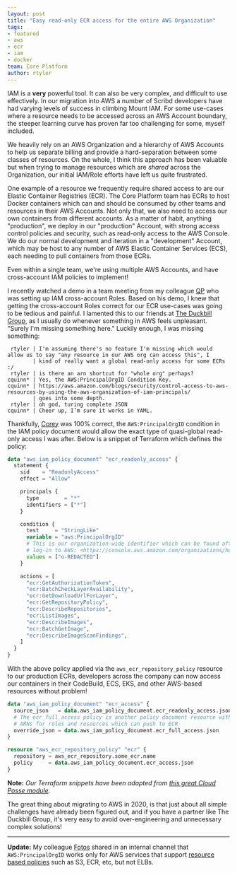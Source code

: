 ```yaml
---
layout: post
title: "Easy read-only ECR access for the entire AWS Organization"
tags:
- featured
- aws
- ecr
- iam
- docker
team: Core Platform
author: rtyler
---
```


IAM is a **very** powerful tool. It can also be very complex, and difficult to
use effectively. In our migration into AWS a number of Scribd developers have
had varying levels of success in climbing Mount IAM. For some use-cases where a
resource needs to be accessed across an AWS Account boundary, the steeper
learning curve has proven far too challenging for some, myself included.

We heavily rely on an AWS Organization and a hierarchy of AWS Accounts
to help us separate billing and provide a hard-separation between some
classes of resources. On the whole, I think this approach has been valuable
but when trying to manage resources which are _shared_ across
the Organization, our initial IAM/Role efforts have left us quite frustrated.

One example of a resource we frequently require shared access to are
our Elastic Container Registries (ECR).
The Core Platform team has ECRs to host Docker containers which can and
should be consumed by other teams and resources in their AWS Accounts. Not
only that, we also need to access our own containers from different accounts.
As a matter of habit, anything "production", we deploy in our "production"
Account, with strong access control policies and security, such as read-only
access to the AWS Console. We do our normal development and iteration in a
"development" Account, which may be host to any number of AWS Elastic Container
Services (ECS), each needing to pull containers from those ECRs.

Even within a single team, we're using multiple AWS Accounts, and have
cross-account IAM policies to implement!

I recently watched a demo in a team meeting from my colleague
[QP](https://github.com/houqp) who was setting up IAM cross-account Roles.
Based on his demo, I knew that getting the cross-account Roles correct for our
ECR use-cases was going to be tedious and painful. I lamented this to our
friends at [The Duckbill Group](https://www.duckbillgroup.com/), as I usually
do whenever something in AWS feels unpleasant. "Surely I'm missing something
here." Luckily enough, I was missing something:

```
 rtyler | I'm assuming there's no feature I'm missing which would allow us to say "any resource in our AWS org can access this", I
        | kind of really want a global read-only access for some ECRs :/
 rtyler | is there an arn shortcut for "whole org" perhaps?
cquinn* | Yes, the AWS:PrincipalOrgID Condition Key.
cquinn* | https://aws.amazon.com/blogs/security/control-access-to-aws-resources-by-using-the-aws-organization-of-iam-principals/
        | goes into some depth.
 rtyler | oh god, turing complete JSON
cquinn* | Cheer up, I’m sure it works in YAML.
```

Thankfully, [Corey](https://twitter.com/QuinnyPig/) was 100% correct, the
`AWS:PrincipalOrgID` condition in the IAM policy document would allow the exact
type of quasi-global read-only access I was after. Below is a snippet of
Terraform which defines the policy:

```terraform
data "aws_iam_policy_document" "ecr_readonly_access" {
  statement {
    sid    = "ReadonlyAccess"
    effect = "Allow"

    principals {
      type        = "*"
      identifiers = ["*"]
    }

    condition {
      test     = "StringLike"
      variable = "aws:PrincipalOrgID"
      # This is our organization-wide identifier which can be found after
      # log-in to AWS: <https://console.aws.amazon.com/organizations/home>
      values = ["o-REDACTED"]
    }

    actions = [
      "ecr:GetAuthorizationToken",
      "ecr:BatchCheckLayerAvailability",
      "ecr:GetDownloadUrlForLayer",
      "ecr:GetRepositoryPolicy",
      "ecr:DescribeRepositories",
      "ecr:ListImages",
      "ecr:DescribeImages",
      "ecr:BatchGetImage",
      "ecr:DescribeImageScanFindings",
    ]
  }
}
```

With the above policy applied via the `aws_ecr_repository_policy` resource to
our production ECRs, developers across the company can now access our
containers in their CodeBuild, ECS, EKS, and other AWS-based resources without
problem!

```terraform
data "aws_iam_policy_document" "ecr_access" {
  source_json   = data.aws_iam_policy_document.ecr_readonly_access.json
  # The ecr_full_access policy is another policy document resource with more
  # ARNs for roles and resources which can push to ECR
  override_json = data.aws_iam_policy_document.ecr_full_access.json
}

resource "aws_ecr_repository_policy" "ecr" {
  repository = aws_ecr_repository.some_ecr.name
  policy     = data.aws_iam_policy_document.ecr_access.json
}
```

**Note:** _Our Terraform snippets have been adapted from [this great Cloud Posse
module](https://github.com/cloudposse/terraform-aws-ecr)_.



The great thing about migrating to AWS in 2020, is that just about all simple
challenges have already been figured out, and if you have a partner like
The Duckbill Group, it's very easy to avoid over-engineering and unnecessary
complex solutions!

---

**Update:** My colleague [Fotos](https://github.com/fotos) shared in an
internal channel that  `AWS:PrincipalOrgID` works only for AWS services that
support [resource based
policies](https://docs.aws.amazon.com/IAM/latest/UserGuide/reference_aws-services-that-work-with-iam.html)
such as S3, ECR, etc, but not ELBs.

